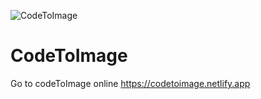 ![CodeToImage](https://github.com/ApeWithGlasses/codetoimage/assets/88216778/74e49da3-ea3a-4c90-b998-e1d94f8ffdc3)

# CodeToImage

Go to codeToImage online https://codetoimage.netlify.app
